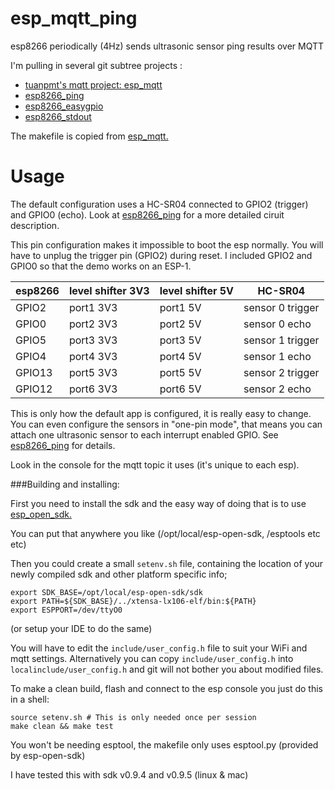 # esp_mqtt_ping
esp8266 periodically (4Hz) sends ultrasonic sensor ping results over MQTT


I'm pulling in several git subtree projects :
* [tuanpmt's mqtt project: esp_mqtt](https://github.com/tuanpmt/esp_mqtt) 
* [esp8266_ping](https://github.com/eadf/esp8266_ping)
* [esp8266_easygpio](https://github.com/eadf/esp8266_easygpio)
* [esp8266_stdout](https://github.com/eadf/esp8266_stdout)

The makefile is copied from [esp_mqtt.](https://github.com/tuanpmt/esp_mqtt)

# Usage 

The default configuration uses a HC-SR04 connected to GPIO2 (trigger) and GPIO0 (echo). Look at [esp8266_ping](https://github.com/eadf/esp8266_ping) for a more detailed ciruit description.

This pin configuration makes it impossible to boot the esp normally. You will have to unplug the trigger pin (GPIO2) during reset.
I included GPIO2 and GPIO0 so that the demo works on an ESP-1.

esp8266 |  level shifter 3V3| level shifter 5V | HC-SR04
--------|-------------|-----------------------|------------
GPIO2   |port1 3V3   | port1 5V| sensor 0 trigger
GPIO0   | port2 3V3   | port2 5V| sensor 0 echo
GPIO5   | port3 3V3   | port3 5V| sensor 1 trigger
GPIO4   | port4 3V3   | port4 5V| sensor 1 echo
GPIO13   | port5 3V3   | port5 5V| sensor 2 trigger
GPIO12   | port6 3V3   | port6 5V| sensor 2 echo

This is only how the default app is configured, it is really easy to change.
You can even configure the sensors in "one-pin mode", that means you can attach one ultrasonic sensor to each interrupt enabled GPIO. See [esp8266_ping](https://github.com/eadf/esp8266_ping) for details.

Look in the console for the mqtt topic it uses (it's unique to each esp).


###Building and installing:

First you need to install the sdk and the easy way of doing that is to use [esp_open_sdk.](https://github.com/pfalcon/esp-open-sdk)

You can put that anywhere you like (/opt/local/esp-open-sdk, /esptools etc etc)

Then you could create a small ```setenv.sh``` file, containing the location of your newly compiled sdk and other platform specific info;
```
export SDK_BASE=/opt/local/esp-open-sdk/sdk
export PATH=${SDK_BASE}/../xtensa-lx106-elf/bin:${PATH}
export ESPPORT=/dev/ttyO0  
```
(or setup your IDE to do the same)

You will have to edit the ```include/user_config.h``` file to suit your WiFi and mqtt settings. Alternatively you can copy ```include/user_config.h``` into ```localinclude/user_config.h``` and git will not bother you about modified files.

To make a clean build, flash and connect to the esp console you just do this in a shell:
```
source setenv.sh # This is only needed once per session
make clean && make test
```

You won't be needing esptool, the makefile only uses esptool.py (provided by esp-open-sdk)

I have tested this with sdk v0.9.4 and v0.9.5 (linux & mac)
